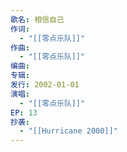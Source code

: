 ```yaml
---
歌名: 相信自己
作词: 
  - "[[零点乐队]]"
作曲:
  - "[[零点乐队]]"
编曲: 
专辑: 
发行: 2002-01-01
演唱:
  - "[[零点乐队]]"
EP: 13
抄袭:
  - "[[Hurricane 2000]]"
---
```

